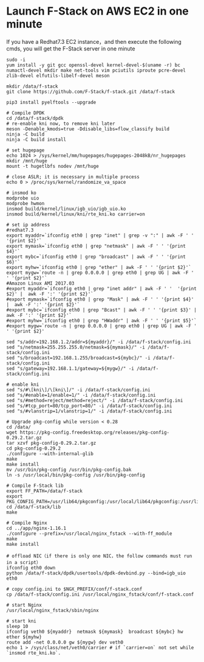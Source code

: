 # Launch F-Stack on AWS EC2 in one minute

  If you have a Redhat7.3 EC2 instance，and then execute the following cmds, you will get the F-Stack server in one minute 

    sudo -i
    yum install -y git gcc openssl-devel kernel-devel-$(uname -r) bc numactl-devel mkdir make net-tools vim pciutils iproute pcre-devel zlib-devel elfutils-libelf-devel meson

    mkdir /data/f-stack
    git clone https://github.com/F-Stack/f-stack.git /data/f-stack

    pip3 install pyelftools --upgrade

    # Compile DPDK
    cd /data/f-stack/dpdk
    # re-enable kni now, to remove kni later
    meson -Denable_kmods=true -Ddisable_libs=flow_classify build
    ninja -C build
    ninja -C build install

    # set hugepage	
    echo 1024 > /sys/kernel/mm/hugepages/hugepages-2048kB/nr_hugepages
    mkdir /mnt/huge
    mount -t hugetlbfs nodev /mnt/huge

    # close ASLR; it is necessary in multiple process
    echo 0 > /proc/sys/kernel/randomize_va_space

    # insmod ko
    modprobe uio
    modprobe hwmon
    insmod build/kernel/linux/igb_uio/igb_uio.ko
    insmod build/kernel/linux/kni/rte_kni.ko carrier=on

    # set ip address
    #redhat7.3
    export myaddr=`ifconfig eth0 | grep "inet" | grep -v ":" | awk -F ' '  '{print $2}'`
    export mymask=`ifconfig eth0 | grep "netmask" | awk -F ' ' '{print $4}'`
    export mybc=`ifconfig eth0 | grep "broadcast" | awk -F ' ' '{print $6}'`
    export myhw=`ifconfig eth0 | grep "ether" | awk -F ' ' '{print $2}'`
    export mygw=`route -n | grep 0.0.0.0 | grep eth0 | grep UG | awk -F ' ' '{print $2}'`
    #Amazon Linux AMI 2017.03
    #export myaddr=`ifconfig eth0 | grep "inet addr" | awk -F ' '  '{print $2}' |  awk -F ':' '{print $2}'`
    #export mymask=`ifconfig eth0 | grep "Mask" | awk -F ' ' '{print $4}' |  awk -F ':' '{print $2}'`
    #export mybc=`ifconfig eth0 | grep "Bcast" | awk -F ' ' '{print $3}' |  awk -F ':' '{print $2}'`
    #export myhw=`ifconfig eth0 | grep "HWaddr" | awk -F ' ' '{print $5}'`
    #export mygw=`route -n | grep 0.0.0.0 | grep eth0 | grep UG | awk -F ' ' '{print $2}'

    sed "s/addr=192.168.1.2/addr=${myaddr}/" -i /data/f-stack/config.ini
    sed "s/netmask=255.255.255.0/netmask=${mymask}/" -i /data/f-stack/config.ini
    sed "s/broadcast=192.168.1.255/broadcast=${mybc}/" -i /data/f-stack/config.ini
    sed "s/gateway=192.168.1.1/gateway=${mygw}/" -i /data/f-stack/config.ini

    # enable kni
    sed "s/#\[kni\]/\[kni\]/" -i /data/f-stack/config.ini
    sed "s/#enable=1/enable=1/" -i /data/f-stack/config.ini
    sed "s/#method=reject/method=reject/" -i /data/f-stack/config.ini
    sed "s/#tcp_port=80/tcp_port=80/" -i /data/f-stack/config.ini
    sed "s/#vlanstrip=1/vlanstrip=1/" -i /data/f-stack/config.ini

    # Upgrade pkg-config while version < 0.28
    cd /data/
    wget https://pkg-config.freedesktop.org/releases/pkg-config-0.29.2.tar.gz
    tar xzvf pkg-config-0.29.2.tar.gz
    cd pkg-config-0.29.2
    ./configure --with-internal-glib
    make
    make install
    mv /usr/bin/pkg-config /usr/bin/pkg-config.bak
    ln -s /usr/local/bin/pkg-config /usr/bin/pkg-config

    # Compile F-Stack lib
    export FF_PATH=/data/f-stack
    export PKG_CONFIG_PATH=/usr/lib64/pkgconfig:/usr/local/lib64/pkgconfig:/usr/lib/pkgconfig
    cd /data/f-stack/lib
    make

    # Compile Nginx
    cd ../app/nginx-1.16.1
    ./configure --prefix=/usr/local/nginx_fstack --with-ff_module
    make
    make install

    # offload NIC（if there is only one NIC，the follow commands must run in a script）
    ifconfig eth0 down
    python /data/f-stack/dpdk/usertools/dpdk-devbind.py --bind=igb_uio eth0

    # copy config.ini to $NGX_PREFIX/conf/f-stack.conf
    cp /data/f-stack/config.ini /usr/local/nginx_fstack/conf/f-stack.conf

    # start Nginx
    /usr/local/nginx_fstack/sbin/nginx

    # start kni
    sleep 10
    ifconfig veth0 ${myaddr}  netmask ${mymask}  broadcast ${mybc} hw ether ${myhw}
    route add -net 0.0.0.0 gw ${mygw} dev veth0
    echo 1 > /sys/class/net/veth0/carrier # if `carrier=on` not set while `insmod rte_kni.ko`.

